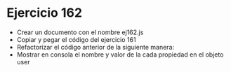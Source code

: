 # Ejercicio 162

- Crear un documento con el nombre ej162.js
- Copiar y pegar el código del ejercicio 161
- Refactorizar el código anterior de la siguiente manera:
- Mostrar en consola el nombre y valor de la cada propiedad en el objeto user
